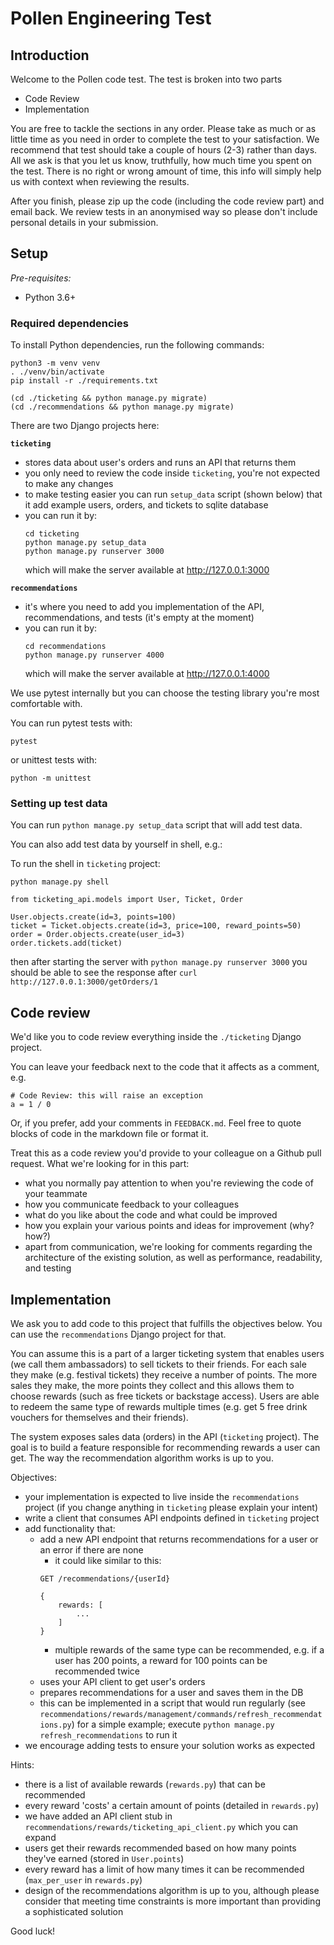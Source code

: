 # Pollen Engineering Test

## Introduction

Welcome to the Pollen code test. The test is broken into two parts

* Code Review
* Implementation

You are free to tackle the sections in any order. Please take as much or as little time
as you need in order to complete the test to your satisfaction. We recommend that test
should take a couple of hours (2-3) rather than days. All we ask is that you
let us know, truthfully, how much time you spent on the test. There is no right or wrong
amount of time, this info will simply help us with context when reviewing the results.

After you finish, please zip up the code (including the code review part) and email back. We review tests in an anonymised way so please don't include personal details in your submission.

## Setup

*Pre-requisites:*
- Python 3.6+

### Required dependencies

To install Python dependencies, run the following commands:

```
python3 -m venv venv
. ./venv/bin/activate
pip install -r ./requirements.txt

(cd ./ticketing && python manage.py migrate)
(cd ./recommendations && python manage.py migrate)
```

There are two Django projects here:

**`ticketing`**

- stores data about user's orders and runs an API that returns them
- you only need to review the code inside `ticketing`, you're not expected to make any changes
- to make testing easier you can run `setup_data` script (shown below) that it add example users, orders, and tickets to sqlite database
- you can run it by:
  ```
  cd ticketing
  python manage.py setup_data
  python manage.py runserver 3000
  ```
  which will make the server available at http://127.0.0.1:3000

**`recommendations`**

- it's where you need to add you implementation of the API, recommendations, and tests (it's empty at the moment)
- you can run it by:
  ```
  cd recommendations
  python manage.py runserver 4000
  ```
  which will make the server available at http://127.0.0.1:4000

We use pytest internally but you can choose the testing library you're most comfortable with.

You can run pytest tests with:

```
pytest
```

or unittest tests with:

```
python -m unittest
```

### Setting up test data

You can run `python manage.py setup_data` script that will add test data.

You can also add test data by yourself in shell, e.g.:

To run the shell in `ticketing` project:

```
python manage.py shell

from ticketing_api.models import User, Ticket, Order

User.objects.create(id=3, points=100)
ticket = Ticket.objects.create(id=3, price=100, reward_points=50)
order = Order.objects.create(user_id=3)
order.tickets.add(ticket)
```

then after starting the server with `python manage.py runserver 3000` you should be able to see the response after `curl http://127.0.0.1:3000/getOrders/1`


## Code review

We'd like you to code review everything inside the `./ticketing` Django project.

You can leave your feedback next to the code that it affects as a comment, e.g.
```
# Code Review: this will raise an exception
a = 1 / 0
```

Or, if you prefer, add your comments in `FEEDBACK.md`. Feel free to quote blocks of code in the markdown file or format it.

Treat this as a code review you'd provide to your colleague on a Github pull request. What we're looking for in this part:
- what you normally pay attention to when you're reviewing the code of your teammate
- how you communicate feedback to your colleagues
- what do you like about the code and what could be improved
- how you explain your various points and ideas for improvement (why? how?)
- apart from communication, we're looking for comments regarding the architecture of the existing solution, as well as performance, readability, and testing

## Implementation

We ask you to add code to this project that fulfills the objectives below. You can use the `recommendations` Django project for that.

You can assume this is a part of a larger ticketing system that enables users (we call them ambassadors) to sell tickets to their friends. For each sale they make (e.g. festival tickets) they receive a number of points. The more sales they make, the more points they collect and this allows them to choose rewards (such as free tickets or backstage access). Users are able to redeem the same type of rewards multiple times  (e.g. get 5 free drink vouchers for themselves and their friends).

The system exposes sales data (orders) in the API (`ticketing` project). The goal is to build a feature responsible for recommending rewards a user can get. The way the recommendation algorithm works is up to you.

Objectives:
- your implementation is expected to live inside the `recommendations` project (if you change anything in `ticketing` please explain your intent)
- write a client that consumes API endpoints defined in `ticketing` project
- add functionality that:
  - add a new API endpoint that returns recommendations for a user or an error if there are none
    - it could like similar to this:
    ```
    GET /recommendations/{userId} 
    
    {
        rewards: [
            ...
        ]
    }
    ```
    - multiple rewards of the same type can be recommended, e.g. if a user has 200 points, a reward for 100 points can be recommended twice
  - uses your API client to get user's orders
  - prepares recommendations for a user and saves them in the DB
  - this can be implemented in a script that would run regularly (see `recommendations/rewards/management/commands/refresh_recommendations.py`) for a simple example; execute `python manage.py refresh_recommendations` to run it
- we encourage adding tests to ensure your solution works as expected

Hints:
  - there is a list of available rewards (`rewards.py`) that can be recommended
  - every reward 'costs' a certain amount of points (detailed in `rewards.py`)
  - we have added an API client stub in `recommendations/rewards/ticketing_api_client.py` which you can expand
  - users get their rewards recommended based on how many points they've earned (stored in `User.points`)
  - every reward has a limit of how many times it can be recommended (`max_per_user` in `rewards.py`)
  - design of the recommendations algorithm is up to you, although please consider that meeting time constraints is more important than providing a sophisticated solution
  
Good luck!
